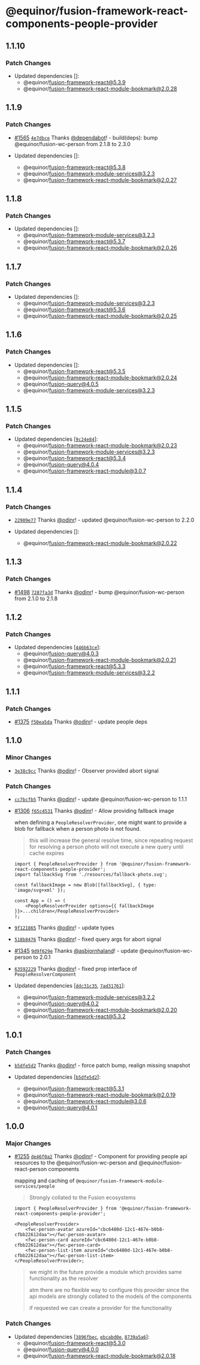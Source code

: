 # @equinor/fusion-framework-react-components-people-provider

## 1.1.10

### Patch Changes

-   Updated dependencies []:
    -   @equinor/fusion-framework-react@5.3.9
    -   @equinor/fusion-framework-react-module-bookmark@2.0.28

## 1.1.9

### Patch Changes

-   [#1565](https://github.com/equinor/fusion-framework/pull/1565) [`4e7dbce`](https://github.com/equinor/fusion-framework/commit/4e7dbce1a92b093bec91d48d38afd7b70fe03296) Thanks [@dependabot](https://github.com/apps/dependabot)! - build(deps): bump @equinor/fusion-wc-person from 2.1.8 to 2.3.0

-   Updated dependencies []:
    -   @equinor/fusion-framework-react@5.3.8
    -   @equinor/fusion-framework-module-services@3.2.3
    -   @equinor/fusion-framework-react-module-bookmark@2.0.27

## 1.1.8

### Patch Changes

-   Updated dependencies []:
    -   @equinor/fusion-framework-module-services@3.2.3
    -   @equinor/fusion-framework-react@5.3.7
    -   @equinor/fusion-framework-react-module-bookmark@2.0.26

## 1.1.7

### Patch Changes

-   Updated dependencies []:
    -   @equinor/fusion-framework-module-services@3.2.3
    -   @equinor/fusion-framework-react@5.3.6
    -   @equinor/fusion-framework-react-module-bookmark@2.0.25

## 1.1.6

### Patch Changes

-   Updated dependencies []:
    -   @equinor/fusion-framework-react@5.3.5
    -   @equinor/fusion-framework-react-module-bookmark@2.0.24
    -   @equinor/fusion-query@4.0.5
    -   @equinor/fusion-framework-module-services@3.2.3

## 1.1.5

### Patch Changes

-   Updated dependencies [[`9c24e84`](https://github.com/equinor/fusion-framework/commit/9c24e847d041dea8384c77439e6b237f5bdb3125)]:
    -   @equinor/fusion-framework-react-module-bookmark@2.0.23
    -   @equinor/fusion-framework-module-services@3.2.3
    -   @equinor/fusion-framework-react@5.3.4
    -   @equinor/fusion-query@4.0.4
    -   @equinor/fusion-framework-react-module@3.0.7

## 1.1.4

### Patch Changes

-   [`22909e77`](https://github.com/equinor/fusion-framework/commit/22909e77488b099697dccec93e7ac8416dc4a5bd) Thanks [@odinr](https://github.com/odinr)! - updated @equinor/fusion-wc-person to 2.2.0

-   Updated dependencies []:
    -   @equinor/fusion-framework-react-module-bookmark@2.0.22

## 1.1.3

### Patch Changes

-   [#1498](https://github.com/equinor/fusion-framework/pull/1498) [`7287fa3d`](https://github.com/equinor/fusion-framework/commit/7287fa3dca655c84b3a4f5f904e3f423ec341e7a) Thanks [@odinr](https://github.com/odinr)! - bump @equinor/fusion-wc-person from 2.1.0 to 2.1.8

## 1.1.2

### Patch Changes

-   Updated dependencies [[`446b63ce`](https://github.com/equinor/fusion-framework/commit/446b63ce44b59a3aaab4399c0d877d3a1b560a0e)]:
    -   @equinor/fusion-query@4.0.3
    -   @equinor/fusion-framework-react-module-bookmark@2.0.21
    -   @equinor/fusion-framework-react@5.3.3
    -   @equinor/fusion-framework-module-services@3.2.2

## 1.1.1

### Patch Changes

-   [#1375](https://github.com/equinor/fusion-framework/pull/1375) [`f50ea5da`](https://github.com/equinor/fusion-framework/commit/f50ea5dab449ce7a5e3071f65fac4e800a619eec) Thanks [@odinr](https://github.com/odinr)! - update people deps

## 1.1.0

### Minor Changes

-   [`3e38c9cc`](https://github.com/equinor/fusion-framework/commit/3e38c9cc925fc0456837e42e7ee3ac55e9553bad) Thanks [@odinr](https://github.com/odinr)! - Observer provided abort signal

### Patch Changes

-   [`cc7bcfb5`](https://github.com/equinor/fusion-framework/commit/cc7bcfb51187fb757b95793356da4a11b233d930) Thanks [@odinr](https://github.com/odinr)! - update @equinor/fusion-wc-person to 1.1.1

-   [#1306](https://github.com/equinor/fusion-framework/pull/1306) [`f65c4531`](https://github.com/equinor/fusion-framework/commit/f65c453178e2c581acb154d5839971c75f60fa86) Thanks [@odinr](https://github.com/odinr)! - Allow providing fallback image

    when defining a `PeopleResolverProvider`, one might want to provide a blob for fallback when a person photo is not found.

    > this will increase the general resolve time, since repeating request for resolving a person photo will not execute a new query until cache expires

    ```tsx
    import { PeopleResolverProvider } from '@equinor/fusion-framework-react-components-people-provider';
    import fallbackSvg from './resources/fallback-photo.svg';

    const fallbackImage = new Blob([fallbackSvg], { type: 'image/svg+xml' });

    const App = () => (
        <PeopleResolverProvider options={{ fallbackImage }}>...children</PeopleResolverProvider>
    );
    ```

-   [`9f121865`](https://github.com/equinor/fusion-framework/commit/9f121865254a0c76c4a812e6e42bfe3c7086c714) Thanks [@odinr](https://github.com/odinr)! - update types

-   [`518b8476`](https://github.com/equinor/fusion-framework/commit/518b8476bb40255d05e937663d3a513de479a1f8) Thanks [@odinr](https://github.com/odinr)! - fixed query args for abort signal

-   [#1345](https://github.com/equinor/fusion-framework/pull/1345) [`9d9f629e`](https://github.com/equinor/fusion-framework/commit/9d9f629e007df38db75067781b251b7e5e9673da) Thanks [@asbjornhaland](https://github.com/asbjornhaland)! - update @equinor/fusion-wc-person to 2.0.1

-   [`63592229`](https://github.com/equinor/fusion-framework/commit/63592229cea4d3606289738fe14b432e9978623f) Thanks [@odinr](https://github.com/odinr)! - fixed prop interface of `PeopleResolverComponent`

-   Updated dependencies [[`ddc31c35`](https://github.com/equinor/fusion-framework/commit/ddc31c3571e36be057095238cf22e78051f423b0), [`7ad31761`](https://github.com/equinor/fusion-framework/commit/7ad3176102f92da108b67ede6fdf29b76149bed9)]:
    -   @equinor/fusion-framework-module-services@3.2.2
    -   @equinor/fusion-query@4.0.2
    -   @equinor/fusion-framework-react-module-bookmark@2.0.20
    -   @equinor/fusion-framework-react@5.3.2

## 1.0.1

### Patch Changes

-   [`b5dfe5d2`](https://github.com/equinor/fusion-framework/commit/b5dfe5d29a249e0cca6c9589322931dfedd06acc) Thanks [@odinr](https://github.com/odinr)! - force patch bump, realign missing snapshot

-   Updated dependencies [[`b5dfe5d2`](https://github.com/equinor/fusion-framework/commit/b5dfe5d29a249e0cca6c9589322931dfedd06acc)]:
    -   @equinor/fusion-framework-react@5.3.1
    -   @equinor/fusion-framework-react-module-bookmark@2.0.19
    -   @equinor/fusion-framework-react-module@3.0.6
    -   @equinor/fusion-query@4.0.1

## 1.0.0

### Major Changes

-   [#1255](https://github.com/equinor/fusion-framework/pull/1255) [`de46f0a2`](https://github.com/equinor/fusion-framework/commit/de46f0a2ce93134fc32bf587d29dd32d7ab9a8d9) Thanks [@odinr](https://github.com/odinr)! - Component for providing people api resources to the @equinor/fusion-wc-person and @equinor/fusion-react-person components

    mapping and caching of `@equinor/fusion-framework-module-services/people`

    > Strongly collated to the Fusion ecosystems

    ```tsx
    import { PeopleResolverProvider } from '@equinor/fusion-framework-react-components-people-provider';

    <PeopleResolverProvider>
        <fwc-person-avatar azureId="cbc6480d-12c1-467e-b0b8-cfbb22612daa"></fwc-person-avatar>
        <fwc-person-card azureId="cbc6480d-12c1-467e-b0b8-cfbb22612daa"></fwc-person-card>
        <fwc-person-list-item azureId="cbc6480d-12c1-467e-b0b8-cfbb22612daa"></fwc-person-list-item>
    </PeopleResolverProvider>;
    ```

    > we might in the future provide a module which provides same functionality as the resolver
    >
    > atm there are no flexible way to configure this provider since the api models are strongly collated to the models of the components
    >
    > if requested we can create a provider for the functionality

### Patch Changes

-   Updated dependencies [[`3896fbec`](https://github.com/equinor/fusion-framework/commit/3896fbec3458dbe2ebd66e772465d5f89cd20658), [`ebcabd0e`](https://github.com/equinor/fusion-framework/commit/ebcabd0e6945e1420a0a9a7d82bd9255da1b8578), [`8739a5a6`](https://github.com/equinor/fusion-framework/commit/8739a5a65d8aaa46ce9ef56cce013efeeb006e8a)]:
    -   @equinor/fusion-framework-react@5.3.0
    -   @equinor/fusion-query@4.0.0
    -   @equinor/fusion-framework-react-module-bookmark@2.0.18
